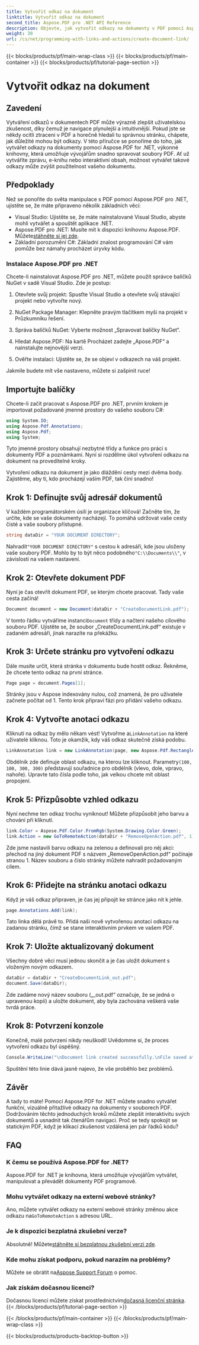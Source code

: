 ```yaml
---
title: Vytvořit odkaz na dokument
linktitle: Vytvořit odkaz na dokument
second_title: Aspose.PDF pro .NET API Reference
description: Objevte, jak vytvořit odkazy na dokumenty v PDF pomocí Aspose.PDF pro .NET. Vylepšete navigaci a interaktivitu ve svých dokumentech PDF.
weight: 30
url: /cs/net/programming-with-links-and-actions/create-document-link/
---
```


{{< blocks/products/pf/main-wrap-class >}}
{{< blocks/products/pf/main-container >}}
{{< blocks/products/pf/tutorial-page-section >}}

# Vytvořit odkaz na dokument

## Zavedení

Vytváření odkazů v dokumentech PDF může výrazně zlepšit uživatelskou zkušenost, díky čemuž je navigace plynulejší a intuitivnější. Pokud jste se někdy ocitli ztraceni v PDF a horečně hledali tu správnou stránku, chápete, jak důležité mohou být odkazy. V této příručce se ponoříme do toho, jak vytvářet odkazy na dokumenty pomocí Aspose.PDF for .NET, výkonné knihovny, která umožňuje vývojářům snadno spravovat soubory PDF. Ať už vytváříte zprávu, e-knihu nebo interaktivní obsah, možnost vytvářet takové odkazy může zvýšit použitelnost vašeho dokumentu.

## Předpoklady

Než se ponoříte do světa manipulace s PDF pomocí Aspose.PDF pro .NET, ujistěte se, že máte připraveno několik základních věcí:

- Visual Studio: Ujistěte se, že máte nainstalované Visual Studio, abyste mohli vytvářet a spouštět aplikace .NET.
- Aspose.PDF pro .NET: Musíte mít k dispozici knihovnu Aspose.PDF. Můžete[stáhněte si jej zde](https://releases.aspose.com/pdf/net/).
- Základní porozumění C#: Základní znalost programování C# vám pomůže bez námahy procházet úryvky kódu.

### Instalace Aspose.PDF pro .NET

Chcete-li nainstalovat Aspose.PDF pro .NET, můžete použít správce balíčků NuGet v sadě Visual Studio. Zde je postup:

1. Otevřete svůj projekt: Spusťte Visual Studio a otevřete svůj stávající projekt nebo vytvořte nový.
   
2. NuGet Package Manager: Klepněte pravým tlačítkem myši na projekt v Průzkumníku řešení.
   
3. Správa balíčků NuGet: Vyberte možnost „Spravovat balíčky NuGet“.

4. Hledat Aspose.PDF: Na kartě Procházet zadejte „Apose.PDF“ a nainstalujte nejnovější verzi.

5. Ověřte instalaci: Ujistěte se, že se objeví v odkazech na váš projekt.

Jakmile budete mít vše nastaveno, můžete si zašpinit ruce!

## Importujte balíčky

Chcete-li začít pracovat s Aspose.PDF pro .NET, prvním krokem je importovat požadované jmenné prostory do vašeho souboru C#:

```csharp
using System.IO;
using Aspose.Pdf.Annotations;
using Aspose.Pdf;
using System;
```

Tyto jmenné prostory obsahují nezbytné třídy a funkce pro práci s dokumenty PDF a poznámkami. Nyní si rozdělme úkol vytvoření odkazu na dokument na proveditelné kroky.

Vytvoření odkazu na dokument je jako dláždění cesty mezi dvěma body. Zajistěme, aby ti, kdo procházejí vaším PDF, tak činí snadno!

## Krok 1: Definujte svůj adresář dokumentů

V každém programátorském úsilí je organizace klíčová! Začněte tím, že určíte, kde se vaše dokumenty nacházejí. To pomáhá udržovat vaše cesty čisté a vaše soubory přístupné.

```csharp
string dataDir = "YOUR DOCUMENT DIRECTORY";
```

 Nahradit`"YOUR DOCUMENT DIRECTORY"` s cestou k adresáři, kde jsou uloženy vaše soubory PDF. Mohlo by to být něco podobného`"C:\\Documents\\"`, v závislosti na vašem nastavení.

## Krok 2: Otevřete dokument PDF

Nyní je čas otevřít dokument PDF, se kterým chcete pracovat. Tady vaše cesta začíná!

```csharp
Document document = new Document(dataDir + "CreateDocumentLink.pdf");
```

 V tomto řádku vytváříme instanci`Document` třídy a načtení našeho cílového souboru PDF. Ujistěte se, že soubor „CreateDocumentLink.pdf“ existuje v zadaném adresáři, jinak narazíte na překážku.

## Krok 3: Určete stránku pro vytvoření odkazu

Dále musíte určit, která stránka v dokumentu bude hostit odkaz. Řekněme, že chcete tento odkaz na první stránce.

```csharp
Page page = document.Pages[1];
```

Stránky jsou v Aspose indexovány nulou, což znamená, že pro uživatele začnete počítat od 1. Tento krok připraví fázi pro přidání vašeho odkazu.

## Krok 4: Vytvořte anotaci odkazu

 Kliknutí na odkaz by mělo někam vést! Vytvořme a`LinkAnnotation` na které uživatelé kliknou. Toto je okamžik, kdy váš odkaz skutečně získá podobu.

```csharp
LinkAnnotation link = new LinkAnnotation(page, new Aspose.Pdf.Rectangle(100, 100, 300, 300));
```

 Obdélník zde definuje oblast odkazu, na kterou lze kliknout. Parametry`(100, 100, 300, 300)` představují souřadnice pro obdélník (vlevo, dole, vpravo, nahoře). Upravte tato čísla podle toho, jak velkou chcete mít oblast propojení.

## Krok 5: Přizpůsobte vzhled odkazu

Nyní nechme ten odkaz trochu vyniknout! Můžete přizpůsobit jeho barvu a chování při kliknutí.

```csharp
link.Color = Aspose.Pdf.Color.FromRgb(System.Drawing.Color.Green);
link.Action = new GoToRemoteAction(dataDir + "RemoveOpenAction.pdf", 1);
```

Zde jsme nastavili barvu odkazu na zelenou a definovali pro něj akci: přechod na jiný dokument PDF s názvem „RemoveOpenAction.pdf“ počínaje stranou 1. Název souboru a číslo stránky můžete nahradit požadovaným cílem.

## Krok 6: Přidejte na stránku anotaci odkazu

Když je váš odkaz připraven, je čas jej připojit ke stránce jako nit k jehle. 

```csharp
page.Annotations.Add(link);
```

Tato linka dělá právě to. Přidá naši nově vytvořenou anotaci odkazu na zadanou stránku, čímž se stane interaktivním prvkem ve vašem PDF.

## Krok 7: Uložte aktualizovaný dokument

Všechny dobré věci musí jednou skončit a je čas uložit dokument s vloženým novým odkazem. 

```csharp
dataDir = dataDir + "CreateDocumentLink_out.pdf";
document.Save(dataDir);
```

Zde zadáme nový název souboru („_out.pdf“ označuje, že se jedná o upravenou kopii) a uložte dokument, aby byla zachována veškerá vaše tvrdá práce.

## Krok 8: Potvrzení konzole

Konečně, malé potvrzení nikdy neuškodí! Uvědomme si, že proces vytvoření odkazu byl úspěšný.

```csharp
Console.WriteLine("\nDocument link created successfully.\nFile saved at " + dataDir);
```

Spuštění této linie dává jasně najevo, že vše proběhlo bez problémů.

## Závěr

A tady to máte! Pomocí Aspose.PDF for .NET můžete snadno vytvářet funkční, vizuálně přitažlivé odkazy na dokumenty v souborech PDF. Dodržováním těchto jednoduchých kroků můžete zlepšit interaktivitu svých dokumentů a usnadnit tak čtenářům navigaci. Proč se tedy spokojit se statickým PDF, když je klikací zkušenost vzdálená jen pár řádků kódu? 

## FAQ

### K čemu se používá Aspose.PDF for .NET?
Aspose.PDF for .NET je knihovna, která umožňuje vývojářům vytvářet, manipulovat a převádět dokumenty PDF programově.

### Mohu vytvářet odkazy na externí webové stránky?
 Ano, můžete vytvářet odkazy na externí webové stránky změnou akce odkazu na`GoToRemoteAction` s adresou URL.

### Je k dispozici bezplatná zkušební verze?
 Absolutně! Můžete[stáhněte si bezplatnou zkušební verzi zde](https://releases.aspose.com/).

### Kde mohu získat podporu, pokud narazím na problémy?
 Můžete se obrátit na[Aspose Support Forum](https://forum.aspose.com/c/pdf/10) o pomoc.

### Jak získám dočasnou licenci?
 Dočasnou licenci můžete získat prostřednictvím[dočasná licenční stránka](https://purchase.aspose.com/temporary-license/).
{{< /blocks/products/pf/tutorial-page-section >}}

{{< /blocks/products/pf/main-container >}}
{{< /blocks/products/pf/main-wrap-class >}}

{{< blocks/products/products-backtop-button >}}
